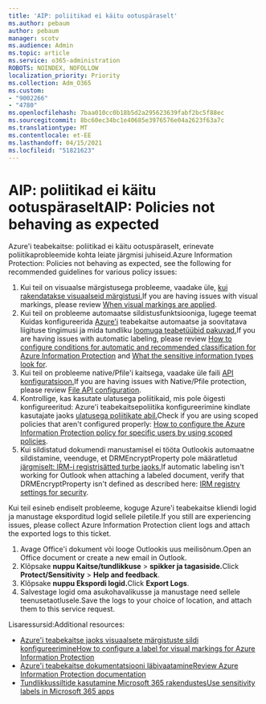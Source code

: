 ```yaml
---
title: 'AIP: poliitikad ei käitu ootuspäraselt'
ms.author: pebaum
author: pebaum
manager: scotv
ms.audience: Admin
ms.topic: article
ms.service: o365-administration
ROBOTS: NOINDEX, NOFOLLOW
localization_priority: Priority
ms.collection: Adm_O365
ms.custom:
- "9002266"
- "4780"
ms.openlocfilehash: 7baa010cc0b18b5d2a295623639fabf2bc5f88ec
ms.sourcegitcommit: 8bc60ec34bc1e40685e3976576e04a2623f63a7c
ms.translationtype: MT
ms.contentlocale: et-EE
ms.lasthandoff: 04/15/2021
ms.locfileid: "51821623"
---
```

# <a name="aip-policies-not-behaving-as-expected"></a><span data-ttu-id="3d6ea-102">AIP: poliitikad ei käitu ootuspäraselt</span><span class="sxs-lookup"><span data-stu-id="3d6ea-102">AIP: Policies not behaving as expected</span></span>

<span data-ttu-id="3d6ea-103">Azure'i teabekaitse: poliitikad ei käitu ootuspäraselt, erinevate poliitikaprobleemide kohta leiate järgmisi juhiseid.</span><span class="sxs-lookup"><span data-stu-id="3d6ea-103">Azure Information Protection: Policies not behaving as expected, see the following for recommended guidelines for various policy issues:</span></span>

1. <span data-ttu-id="3d6ea-104">Kui teil on visuaalse märgistusega probleeme, vaadake üle, [kui rakendatakse visuaalseid märgistusi.](https://docs.microsoft.com/azure/information-protection/configure-policy-markings#when-visual-markings-are-applied)</span><span class="sxs-lookup"><span data-stu-id="3d6ea-104">If you are having issues with visual markings, please review [When visual markings are applied](https://docs.microsoft.com/azure/information-protection/configure-policy-markings#when-visual-markings-are-applied).</span></span>
2. <span data-ttu-id="3d6ea-105">Kui teil on probleeme automaatse sildistusfunktsiooniga, lugege teemat Kuidas konfigureerida [Azure'i](https://docs.microsoft.com/azure/information-protection/configure-policy-classification) teabekaitse automaatse ja soovitatava liigituse tingimusi ja mida tundliku [loomuga teabetüübid pakuvad.](https://docs.microsoft.com/microsoft-365/compliance/sensitive-information-type-entity-definitions)</span><span class="sxs-lookup"><span data-stu-id="3d6ea-105">If you are having issues with automatic labeling, please review [How to configure conditions for automatic and recommended classification for Azure Information Protection](https://docs.microsoft.com/azure/information-protection/configure-policy-classification) and [What the sensitive information types look for](https://docs.microsoft.com/microsoft-365/compliance/sensitive-information-type-entity-definitions).</span></span>
3. <span data-ttu-id="3d6ea-106">Kui teil on probleeme native/Pfile'i kaitsega, vaadake üle faili [API konfiguratsioon.](https://docs.microsoft.com/azure/information-protection/develop/file-api-configuration)</span><span class="sxs-lookup"><span data-stu-id="3d6ea-106">If you are having issues with Native/Pfile protection, please review [File API configuration](https://docs.microsoft.com/azure/information-protection/develop/file-api-configuration).</span></span>
4. <span data-ttu-id="3d6ea-107">Kontrollige, kas kasutate ulatusega poliitikaid, mis pole õigesti konfigureeritud: Azure'i teabekaitsepoliitika konfigureerimine kindlate kasutajate jaoks [ulatusega poliitikate abil.](https://docs.microsoft.com/azure/information-protection/configure-policy-scope)</span><span class="sxs-lookup"><span data-stu-id="3d6ea-107">Check if you are using scoped policies that aren't configured properly: [How to configure the Azure Information Protection policy for specific users by using scoped policies](https://docs.microsoft.com/azure/information-protection/configure-policy-scope).</span></span>
5. <span data-ttu-id="3d6ea-108">Kui sildistatud dokumendi manustamisel ei tööta Outlookis automaatne sildistamine, veenduge, et DRMEncryptProperty pole määratletud [järgmiselt: IRM-i registrisätted turbe jaoks.](https://docs.microsoft.com/deployoffice/security/protect-sensitive-messages-and-documents-by-using-irm-in-office#office-2016-irm-registry-key-options)</span><span class="sxs-lookup"><span data-stu-id="3d6ea-108">If automatic labeling isn't working for Outlook when attaching a labeled document, verify that DRMEncryptProperty isn't defined as described here: [IRM registry settings for security](https://docs.microsoft.com/deployoffice/security/protect-sensitive-messages-and-documents-by-using-irm-in-office#office-2016-irm-registry-key-options).</span></span>

<span data-ttu-id="3d6ea-109">Kui teil esineb endiselt probleeme, koguge Azure'i teabekaitse kliendi logid ja manustage eksporditud logid sellele piletile.</span><span class="sxs-lookup"><span data-stu-id="3d6ea-109">If you still are experiencing issues, please collect Azure Information Protection client logs and attach the exported logs to this ticket.</span></span>

1. <span data-ttu-id="3d6ea-110">Avage Office'i dokument või looge Outlookis uus meilisõnum.</span><span class="sxs-lookup"><span data-stu-id="3d6ea-110">Open an Office document or create a new email in Outlook.</span></span>
2. <span data-ttu-id="3d6ea-111">Klõpsake **nuppu Kaitse/tundlikkuse**  >  **spikker ja tagasiside.**</span><span class="sxs-lookup"><span data-stu-id="3d6ea-111">Click **Protect/Sensitivity** > **Help and feedback**.</span></span>
3. <span data-ttu-id="3d6ea-112">Klõpsake **nuppu Ekspordi logid.**</span><span class="sxs-lookup"><span data-stu-id="3d6ea-112">Click **Export Logs**.</span></span>
4. <span data-ttu-id="3d6ea-113">Salvestage logid oma asukohavalikusse ja manustage need sellele teenusetaotlusele.</span><span class="sxs-lookup"><span data-stu-id="3d6ea-113">Save the logs to your choice of location, and attach them to this service request.</span></span>

<span data-ttu-id="3d6ea-114">Lisaressursid:</span><span class="sxs-lookup"><span data-stu-id="3d6ea-114">Additional resources:</span></span>

- [<span data-ttu-id="3d6ea-115">Azure'i teabekaitse jaoks visuaalsete märgistuste sildi konfigureerimine</span><span class="sxs-lookup"><span data-stu-id="3d6ea-115">How to configure a label for visual markings for Azure Information Protection</span></span>](https://docs.microsoft.com/azure/information-protection/configure-policy-markings)
- [<span data-ttu-id="3d6ea-116">Azure'i teabekaitse dokumentatsiooni läbivaatamine</span><span class="sxs-lookup"><span data-stu-id="3d6ea-116">Review Azure Information Protection documentation</span></span>](https://docs.microsoft.com/azure/information-protection/what-is-information-protection)
- [<span data-ttu-id="3d6ea-117">Tundlikkussiltide kasutamine Microsoft 365 rakendustes</span><span class="sxs-lookup"><span data-stu-id="3d6ea-117">Use sensitivity labels in Microsoft 365 apps</span></span>](https://docs.microsoft.com/microsoft-365/compliance/sensitivity-labels-office-apps)

